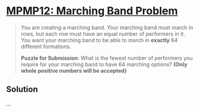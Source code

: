 # [MPMP12: Marching Band Problem](https://www.think-maths.co.uk/marchingband)

> You are creating a marching band. Your marching band must march in rows, but each row must have an equal number of performers in it. You want your marching band to be able to march in **exactly** 64 different formations.
>
> **Puzzle for Submission**: What is the fewest number of performers you require for your marching band to have 64 marching options? **(Only whole positive numbers will be accepted)**

## Solution

...
